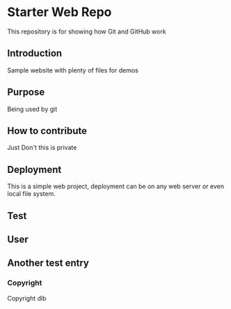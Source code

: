 # Starter Web Repo

This repository is for showing how Git and GitHub work

## Introduction

Sample website with plenty of files for demos

## Purpose
Being used by git

## How to contribute
Just Don't this is private

## Deployment
This is a simple web project, deployment can be on any web server or even local file system.

## Test

## User

## Another test entry

### Copyright
Copyright dlb
